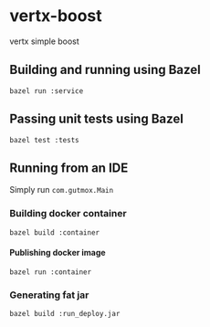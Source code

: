 # vertx-boost

vertx simple boost 

## Building and running using Bazel

```
bazel run :service
```

## Passing unit tests using Bazel

```
bazel test :tests
```  

## Running from an IDE

Simply run `com.gutmox.Main`  

### Building docker container

```
bazel build :container
```
#### Publishing docker image

```
bazel run :container
```

### Generating fat jar

```
bazel build :run_deploy.jar
```


